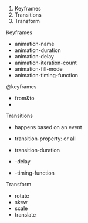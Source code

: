 1. Keyframes
2. Transitions
3. Transform

Keyframes

- animation-name
- animation-duration
- animation-delay
- animation-iteration-count
- animation-fill-mode
- animation-timing-function

@keyframes <name> 
- from&to
- <percentage>


Transitions
- happens based on an event

- transition-property: <property> or all
- transition-duration
- -delay
- -timing-function


Transform

- rotate
- skew
- scale
- translate

